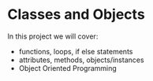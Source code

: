 # Classes and Objects

In this project we will cover:
+ functions, loops, if else statements
+ attributes, methods, objects/instances
+ Object Oriented Programming
